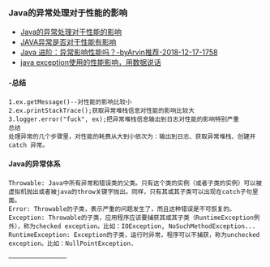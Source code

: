 ### Java的异常处理对于性能的影响
- [Java的异常处理对于性能的影响](https://www.csdn.net/article/a/2015-04-22/15823959)
- [JAVA异常是否对于性能有影响](https://www.aliyun.com/jiaocheng/901079.html)
- [Java 进阶：异常影响性能吗？-byArvin推荐-2018-12-17-1758](https://blog.csdn.net/hustspy1990/article/details/78075394)
- [java exception使用的性能影响，用数据说话](https://blog.csdn.net/yuquan0405/article/details/47007333)

#### -总结

```
1.ex.getMessage()--对性能的影响比较小
2.ex.printStackTrace();获取异常堆栈信息对性能的影响比较大
3.logger.error("fuck", ex);把异常堆栈信息输出到日志对性能的影响特别严重
总结
处理异常的几个步骤里，对性能的耗费从大到小依次为：输出到日志、获取异常堆栈、创建并 catch 异常。
```

#### Java的异常体系
```
Throwable: Java中所有异常和错误类的父类。只有这个类的实例（或者子类的实例）可以被虚拟机抛出或者被java的throw关键字抛出。同样，只有其或其子类可以出现在catch子句里面。
Error: Throwable的子类，表示严重的问题发生了，而且这种错误是不可恢复的。
Exception: Throwable的子类，应用程序应该要捕获其或其子类（RuntimeException例外），称为checked exception。比如：IOException, NoSuchMethodException...
RuntimeException: Exception的子类，运行时异常，程序可以不捕获，称为unchecked exception。比如：NullPointException.

————————————————
```